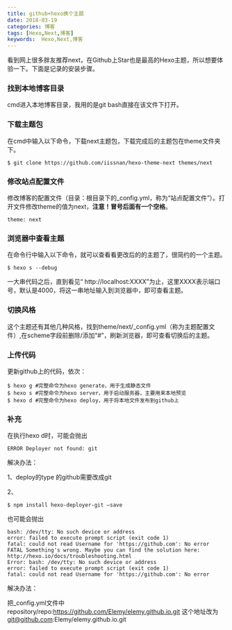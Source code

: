 ```yaml
---
title: github+hexo换个主题
date: 2018-03-19
categories: 博客
tags: [Hexo,Next,博客]
keywords:  Hexo,Next,博客
---
```

看到网上很多胖友推荐next，在Github上Star也是最高的Hexo主题，所以想要体验一下。下面是记录的安装步骤。

### 找到本地博客目录

cmd进入本地博客目录，我用的是git bash直接在该文件下打开。

### 下载主题包

在cmd中输入以下命令，下载next主题包，下载完成后的主题包在theme文件夹下。
```
$ git clone https://github.com/iissnan/hexo-theme-next themes/next
```
### 修改站点配置文件

修改博客的配置文件（目录：根目录下的_config.yml，称为“站点配置文件”）。打开文件修改theme的值为next，**注意！冒号后面有一个空格**。

```
theme: next
```

### 浏览器中查看主题

在命令行中输入以下命令，就可以查看看更改后的的主题了，很简约的一个主题。

```
$ hexo s --debug
```

一大串代码之后，直到看见“ http://localhost:XXXX”为止，这里XXXX表示端口号，默认是4000，将这一串地址输入到浏览器中，即可查看主题。

### 切换风格

这个主题还有其他几种风格，找到theme/next/_config.yml（称为主题配置文件）,在scheme字段前删除/添加“#”，刷新浏览器，即可查看切换后的主题。


### 上传代码

更新github上的代码，依次：

```
$ hexo g #完整命令为hexo generate，用于生成静态文件
$ hexo s #完整命令为hexo server，用于启动服务器，主要用来本地预览
$ hexo d #完整命令为hexo deploy，用于将本地文件发布到github上
```


### 补充

在执行hexo d时，可能会抛出

```
ERROR Deployer not found: git
```
解决办法：

1、deploy的type 的github需要改成git

2、
```
$ npm install hexo-deployer-git –save
```
也可能会抛出

```
bash: /dev/tty: No such device or address
error: failed to execute prompt script (exit code 1)
fatal: could not read Username for 'https://github.com': No error
FATAL Something's wrong. Maybe you can find the solution here: http://hexo.io/docs/troubleshooting.html
Error: bash: /dev/tty: No such device or address
error: failed to execute prompt script (exit code 1)
fatal: could not read Username for 'https://github.com': No error
```
解决办法：

把_config.yml文件中repository/repo:https://github.com/Elemy/elemy.github.io.git 这个地址改为 git@github.com:Elemy/elemy.github.io.git
